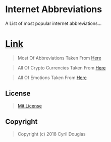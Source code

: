 # Internet Abbreviations
A List of most popular internet abbreviations...

# [Link](https://c-cyril-l.github.io/Internet-Abbreviations/)

>  Most Of Abbreviations Taken From [Here](https://en.wiktionary.org/wiki/Appendix:English_internet_slang)

>  All Of Crypto Currencies Taken From [Here](https://en.wikipedia.org/wiki/List_of_cryptocurrencies)

>  All Of Emotions Taken From [Here](https://gist.github.com/Zenexer/af4dd767338d6c6ba662)

## License

> [Mit License](https://github.com/c-Cyril-l/Internet-Abbreviations/blob/gh-pages/LICENSE)

## Copyright 

> Copyright (c) 2018 Cyril Douglas

